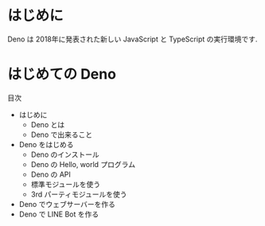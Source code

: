 # はじめに

Deno は 2018年に発表された新しい JavaScript と TypeScript の実行環境です.

# はじめての Deno

目次

- はじめに
  - Deno とは
  - Deno で出来ること
- Deno をはじめる
  - Deno のインストール
  - Deno の Hello, world プログラム
  - Deno の API
  - 標準モジュールを使う
  - 3rd パーティモジュールを使う
- Deno でウェブサーバーを作る
- Deno で LINE Bot を作る
